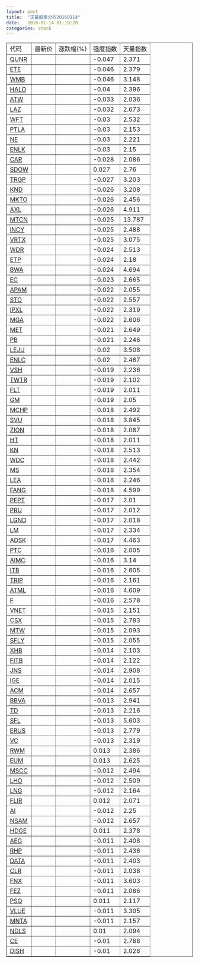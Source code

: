 ```yaml
---
layout: post
title:  "天量股票分析20160114"
date:   2016-01-14 01:19:20
categories: stock
---
```

<script type="text/javascript">
var stockList = []
stockList.push('gb_qunr');
stockList.push('gb_ete');
stockList.push('gb_wmb');
stockList.push('gb_halo');
stockList.push('gb_atw');
stockList.push('gb_laz');
stockList.push('gb_wft');
stockList.push('gb_ptla');
stockList.push('gb_ne');
stockList.push('gb_enlk');
stockList.push('gb_car');
stockList.push('gb_sdow');
stockList.push('gb_trgp');
stockList.push('gb_knd');
stockList.push('gb_mkto');
stockList.push('gb_axl');
stockList.push('gb_mtcn');
stockList.push('gb_incy');
stockList.push('gb_vrtx');
stockList.push('gb_wdr');
stockList.push('gb_etp');
stockList.push('gb_bwa');
stockList.push('gb_ec');
stockList.push('gb_apam');
stockList.push('gb_sto');
stockList.push('gb_ipxl');
stockList.push('gb_mga');
stockList.push('gb_met');
stockList.push('gb_pb');
stockList.push('gb_leju');
stockList.push('gb_enlc');
stockList.push('gb_vsh');
stockList.push('gb_twtr');
stockList.push('gb_flt');
stockList.push('gb_gm');
stockList.push('gb_mchp');
stockList.push('gb_svu');
stockList.push('gb_zion');
stockList.push('gb_ht');
stockList.push('gb_kn');
stockList.push('gb_wdc');
stockList.push('gb_ms');
stockList.push('gb_lea');
stockList.push('gb_fang');
stockList.push('gb_pfpt');
stockList.push('gb_pru');
stockList.push('gb_lgnd');
stockList.push('gb_lm');
stockList.push('gb_adsk');
stockList.push('gb_ptc');
stockList.push('gb_aimc');
stockList.push('gb_itb');
stockList.push('gb_trip');
stockList.push('gb_atml');
stockList.push('gb_f');
stockList.push('gb_vnet');
stockList.push('gb_csx');
stockList.push('gb_mtw');
stockList.push('gb_sfly');
stockList.push('gb_xhb');
stockList.push('gb_fitb');
stockList.push('gb_jns');
stockList.push('gb_ige');
stockList.push('gb_acm');
stockList.push('gb_bbva');
stockList.push('gb_td');
stockList.push('gb_sfl');
stockList.push('gb_erus');
stockList.push('gb_vc');
stockList.push('gb_rwm');
stockList.push('gb_eum');
stockList.push('gb_mscc');
stockList.push('gb_lho');
stockList.push('gb_lng');
stockList.push('gb_flir');
stockList.push('gb_ai');
stockList.push('gb_nsam');
stockList.push('gb_hdge');
stockList.push('gb_aeg');
stockList.push('gb_rhp');
stockList.push('gb_data');
stockList.push('gb_clr');
stockList.push('gb_fnx');
stockList.push('gb_fez');
stockList.push('gb_psq');
stockList.push('gb_vlue');
stockList.push('gb_mnta');
stockList.push('gb_ndls');
stockList.push('gb_ce');
stockList.push('gb_dish');
</script>

<table border="1">
 <tr>
  <td>代码</td>
  <td>最新价</td>
  <td>涨跌幅(%)</td>
 <td>强度指数</td>
 <td>天量指数</td>
</tr>
  <tr id="qunr"><td><a href="http://stock.finance.sina.com.cn/usstock/quotes/QUNR.html" target="_blank">QUNR</a></td><td></td><td></td><td>-0.047</td><td>2.371</td></tr>
  <tr id="ete"><td><a href="http://stock.finance.sina.com.cn/usstock/quotes/ETE.html" target="_blank">ETE</a></td><td></td><td></td><td>-0.046</td><td>2.379</td></tr>
  <tr id="wmb"><td><a href="http://stock.finance.sina.com.cn/usstock/quotes/WMB.html" target="_blank">WMB</a></td><td></td><td></td><td>-0.046</td><td>3.148</td></tr>
  <tr id="halo"><td><a href="http://stock.finance.sina.com.cn/usstock/quotes/HALO.html" target="_blank">HALO</a></td><td></td><td></td><td>-0.04</td><td>2.396</td></tr>
  <tr id="atw"><td><a href="http://stock.finance.sina.com.cn/usstock/quotes/ATW.html" target="_blank">ATW</a></td><td></td><td></td><td>-0.033</td><td>2.036</td></tr>
  <tr id="laz"><td><a href="http://stock.finance.sina.com.cn/usstock/quotes/LAZ.html" target="_blank">LAZ</a></td><td></td><td></td><td>-0.032</td><td>2.673</td></tr>
  <tr id="wft"><td><a href="http://stock.finance.sina.com.cn/usstock/quotes/WFT.html" target="_blank">WFT</a></td><td></td><td></td><td>-0.03</td><td>2.532</td></tr>
  <tr id="ptla"><td><a href="http://stock.finance.sina.com.cn/usstock/quotes/PTLA.html" target="_blank">PTLA</a></td><td></td><td></td><td>-0.03</td><td>2.153</td></tr>
  <tr id="ne"><td><a href="http://stock.finance.sina.com.cn/usstock/quotes/NE.html" target="_blank">NE</a></td><td></td><td></td><td>-0.03</td><td>2.221</td></tr>
  <tr id="enlk"><td><a href="http://stock.finance.sina.com.cn/usstock/quotes/ENLK.html" target="_blank">ENLK</a></td><td></td><td></td><td>-0.03</td><td>2.15</td></tr>
  <tr id="car"><td><a href="http://stock.finance.sina.com.cn/usstock/quotes/CAR.html" target="_blank">CAR</a></td><td></td><td></td><td>-0.028</td><td>2.086</td></tr>
  <tr id="sdow"><td><a href="http://stock.finance.sina.com.cn/usstock/quotes/SDOW.html" target="_blank">SDOW</a></td><td></td><td></td><td>0.027</td><td>2.76</td></tr>
  <tr id="trgp"><td><a href="http://stock.finance.sina.com.cn/usstock/quotes/TRGP.html" target="_blank">TRGP</a></td><td></td><td></td><td>-0.027</td><td>3.203</td></tr>
  <tr id="knd"><td><a href="http://stock.finance.sina.com.cn/usstock/quotes/KND.html" target="_blank">KND</a></td><td></td><td></td><td>-0.026</td><td>3.208</td></tr>
  <tr id="mkto"><td><a href="http://stock.finance.sina.com.cn/usstock/quotes/MKTO.html" target="_blank">MKTO</a></td><td></td><td></td><td>-0.026</td><td>2.456</td></tr>
  <tr id="axl"><td><a href="http://stock.finance.sina.com.cn/usstock/quotes/AXL.html" target="_blank">AXL</a></td><td></td><td></td><td>-0.026</td><td>4.911</td></tr>
  <tr id="mtcn"><td><a href="http://stock.finance.sina.com.cn/usstock/quotes/MTCN.html" target="_blank">MTCN</a></td><td></td><td></td><td>-0.025</td><td>13.787</td></tr>
  <tr id="incy"><td><a href="http://stock.finance.sina.com.cn/usstock/quotes/INCY.html" target="_blank">INCY</a></td><td></td><td></td><td>-0.025</td><td>2.488</td></tr>
  <tr id="vrtx"><td><a href="http://stock.finance.sina.com.cn/usstock/quotes/VRTX.html" target="_blank">VRTX</a></td><td></td><td></td><td>-0.025</td><td>3.075</td></tr>
  <tr id="wdr"><td><a href="http://stock.finance.sina.com.cn/usstock/quotes/WDR.html" target="_blank">WDR</a></td><td></td><td></td><td>-0.024</td><td>2.513</td></tr>
  <tr id="etp"><td><a href="http://stock.finance.sina.com.cn/usstock/quotes/ETP.html" target="_blank">ETP</a></td><td></td><td></td><td>-0.024</td><td>2.18</td></tr>
  <tr id="bwa"><td><a href="http://stock.finance.sina.com.cn/usstock/quotes/BWA.html" target="_blank">BWA</a></td><td></td><td></td><td>-0.024</td><td>4.694</td></tr>
  <tr id="ec"><td><a href="http://stock.finance.sina.com.cn/usstock/quotes/EC.html" target="_blank">EC</a></td><td></td><td></td><td>-0.023</td><td>2.665</td></tr>
  <tr id="apam"><td><a href="http://stock.finance.sina.com.cn/usstock/quotes/APAM.html" target="_blank">APAM</a></td><td></td><td></td><td>-0.022</td><td>2.055</td></tr>
  <tr id="sto"><td><a href="http://stock.finance.sina.com.cn/usstock/quotes/STO.html" target="_blank">STO</a></td><td></td><td></td><td>-0.022</td><td>2.557</td></tr>
  <tr id="ipxl"><td><a href="http://stock.finance.sina.com.cn/usstock/quotes/IPXL.html" target="_blank">IPXL</a></td><td></td><td></td><td>-0.022</td><td>2.319</td></tr>
  <tr id="mga"><td><a href="http://stock.finance.sina.com.cn/usstock/quotes/MGA.html" target="_blank">MGA</a></td><td></td><td></td><td>-0.022</td><td>2.606</td></tr>
  <tr id="met"><td><a href="http://stock.finance.sina.com.cn/usstock/quotes/MET.html" target="_blank">MET</a></td><td></td><td></td><td>-0.021</td><td>2.649</td></tr>
  <tr id="pb"><td><a href="http://stock.finance.sina.com.cn/usstock/quotes/PB.html" target="_blank">PB</a></td><td></td><td></td><td>-0.021</td><td>2.246</td></tr>
  <tr id="leju"><td><a href="http://stock.finance.sina.com.cn/usstock/quotes/LEJU.html" target="_blank">LEJU</a></td><td></td><td></td><td>-0.02</td><td>3.508</td></tr>
  <tr id="enlc"><td><a href="http://stock.finance.sina.com.cn/usstock/quotes/ENLC.html" target="_blank">ENLC</a></td><td></td><td></td><td>-0.02</td><td>2.467</td></tr>
  <tr id="vsh"><td><a href="http://stock.finance.sina.com.cn/usstock/quotes/VSH.html" target="_blank">VSH</a></td><td></td><td></td><td>-0.019</td><td>2.236</td></tr>
  <tr id="twtr"><td><a href="http://stock.finance.sina.com.cn/usstock/quotes/TWTR.html" target="_blank">TWTR</a></td><td></td><td></td><td>-0.019</td><td>2.102</td></tr>
  <tr id="flt"><td><a href="http://stock.finance.sina.com.cn/usstock/quotes/FLT.html" target="_blank">FLT</a></td><td></td><td></td><td>-0.019</td><td>2.011</td></tr>
  <tr id="gm"><td><a href="http://stock.finance.sina.com.cn/usstock/quotes/GM.html" target="_blank">GM</a></td><td></td><td></td><td>-0.019</td><td>2.05</td></tr>
  <tr id="mchp"><td><a href="http://stock.finance.sina.com.cn/usstock/quotes/MCHP.html" target="_blank">MCHP</a></td><td></td><td></td><td>-0.018</td><td>2.492</td></tr>
  <tr id="svu"><td><a href="http://stock.finance.sina.com.cn/usstock/quotes/SVU.html" target="_blank">SVU</a></td><td></td><td></td><td>-0.018</td><td>3.845</td></tr>
  <tr id="zion"><td><a href="http://stock.finance.sina.com.cn/usstock/quotes/ZION.html" target="_blank">ZION</a></td><td></td><td></td><td>-0.018</td><td>2.087</td></tr>
  <tr id="ht"><td><a href="http://stock.finance.sina.com.cn/usstock/quotes/HT.html" target="_blank">HT</a></td><td></td><td></td><td>-0.018</td><td>2.011</td></tr>
  <tr id="kn"><td><a href="http://stock.finance.sina.com.cn/usstock/quotes/KN.html" target="_blank">KN</a></td><td></td><td></td><td>-0.018</td><td>2.513</td></tr>
  <tr id="wdc"><td><a href="http://stock.finance.sina.com.cn/usstock/quotes/WDC.html" target="_blank">WDC</a></td><td></td><td></td><td>-0.018</td><td>2.442</td></tr>
  <tr id="ms"><td><a href="http://stock.finance.sina.com.cn/usstock/quotes/MS.html" target="_blank">MS</a></td><td></td><td></td><td>-0.018</td><td>2.354</td></tr>
  <tr id="lea"><td><a href="http://stock.finance.sina.com.cn/usstock/quotes/LEA.html" target="_blank">LEA</a></td><td></td><td></td><td>-0.018</td><td>2.246</td></tr>
  <tr id="fang"><td><a href="http://stock.finance.sina.com.cn/usstock/quotes/FANG.html" target="_blank">FANG</a></td><td></td><td></td><td>-0.018</td><td>4.599</td></tr>
  <tr id="pfpt"><td><a href="http://stock.finance.sina.com.cn/usstock/quotes/PFPT.html" target="_blank">PFPT</a></td><td></td><td></td><td>-0.017</td><td>2.01</td></tr>
  <tr id="pru"><td><a href="http://stock.finance.sina.com.cn/usstock/quotes/PRU.html" target="_blank">PRU</a></td><td></td><td></td><td>-0.017</td><td>2.012</td></tr>
  <tr id="lgnd"><td><a href="http://stock.finance.sina.com.cn/usstock/quotes/LGND.html" target="_blank">LGND</a></td><td></td><td></td><td>-0.017</td><td>2.018</td></tr>
  <tr id="lm"><td><a href="http://stock.finance.sina.com.cn/usstock/quotes/LM.html" target="_blank">LM</a></td><td></td><td></td><td>-0.017</td><td>2.334</td></tr>
  <tr id="adsk"><td><a href="http://stock.finance.sina.com.cn/usstock/quotes/ADSK.html" target="_blank">ADSK</a></td><td></td><td></td><td>-0.017</td><td>4.463</td></tr>
  <tr id="ptc"><td><a href="http://stock.finance.sina.com.cn/usstock/quotes/PTC.html" target="_blank">PTC</a></td><td></td><td></td><td>-0.016</td><td>2.005</td></tr>
  <tr id="aimc"><td><a href="http://stock.finance.sina.com.cn/usstock/quotes/AIMC.html" target="_blank">AIMC</a></td><td></td><td></td><td>-0.016</td><td>3.14</td></tr>
  <tr id="itb"><td><a href="http://stock.finance.sina.com.cn/usstock/quotes/ITB.html" target="_blank">ITB</a></td><td></td><td></td><td>-0.016</td><td>2.605</td></tr>
  <tr id="trip"><td><a href="http://stock.finance.sina.com.cn/usstock/quotes/TRIP.html" target="_blank">TRIP</a></td><td></td><td></td><td>-0.016</td><td>2.161</td></tr>
  <tr id="atml"><td><a href="http://stock.finance.sina.com.cn/usstock/quotes/ATML.html" target="_blank">ATML</a></td><td></td><td></td><td>-0.016</td><td>4.609</td></tr>
  <tr id="f"><td><a href="http://stock.finance.sina.com.cn/usstock/quotes/F.html" target="_blank">F</a></td><td></td><td></td><td>-0.016</td><td>2.578</td></tr>
  <tr id="vnet"><td><a href="http://stock.finance.sina.com.cn/usstock/quotes/VNET.html" target="_blank">VNET</a></td><td></td><td></td><td>-0.015</td><td>2.151</td></tr>
  <tr id="csx"><td><a href="http://stock.finance.sina.com.cn/usstock/quotes/CSX.html" target="_blank">CSX</a></td><td></td><td></td><td>-0.015</td><td>2.783</td></tr>
  <tr id="mtw"><td><a href="http://stock.finance.sina.com.cn/usstock/quotes/MTW.html" target="_blank">MTW</a></td><td></td><td></td><td>-0.015</td><td>2.093</td></tr>
  <tr id="sfly"><td><a href="http://stock.finance.sina.com.cn/usstock/quotes/SFLY.html" target="_blank">SFLY</a></td><td></td><td></td><td>-0.015</td><td>2.055</td></tr>
  <tr id="xhb"><td><a href="http://stock.finance.sina.com.cn/usstock/quotes/XHB.html" target="_blank">XHB</a></td><td></td><td></td><td>-0.014</td><td>2.103</td></tr>
  <tr id="fitb"><td><a href="http://stock.finance.sina.com.cn/usstock/quotes/FITB.html" target="_blank">FITB</a></td><td></td><td></td><td>-0.014</td><td>2.122</td></tr>
  <tr id="jns"><td><a href="http://stock.finance.sina.com.cn/usstock/quotes/JNS.html" target="_blank">JNS</a></td><td></td><td></td><td>-0.014</td><td>2.908</td></tr>
  <tr id="ige"><td><a href="http://stock.finance.sina.com.cn/usstock/quotes/IGE.html" target="_blank">IGE</a></td><td></td><td></td><td>-0.014</td><td>2.015</td></tr>
  <tr id="acm"><td><a href="http://stock.finance.sina.com.cn/usstock/quotes/ACM.html" target="_blank">ACM</a></td><td></td><td></td><td>-0.014</td><td>2.657</td></tr>
  <tr id="bbva"><td><a href="http://stock.finance.sina.com.cn/usstock/quotes/BBVA.html" target="_blank">BBVA</a></td><td></td><td></td><td>-0.013</td><td>2.941</td></tr>
  <tr id="td"><td><a href="http://stock.finance.sina.com.cn/usstock/quotes/TD.html" target="_blank">TD</a></td><td></td><td></td><td>-0.013</td><td>2.216</td></tr>
  <tr id="sfl"><td><a href="http://stock.finance.sina.com.cn/usstock/quotes/SFL.html" target="_blank">SFL</a></td><td></td><td></td><td>-0.013</td><td>5.603</td></tr>
  <tr id="erus"><td><a href="http://stock.finance.sina.com.cn/usstock/quotes/ERUS.html" target="_blank">ERUS</a></td><td></td><td></td><td>-0.013</td><td>2.779</td></tr>
  <tr id="vc"><td><a href="http://stock.finance.sina.com.cn/usstock/quotes/VC.html" target="_blank">VC</a></td><td></td><td></td><td>-0.013</td><td>2.319</td></tr>
  <tr id="rwm"><td><a href="http://stock.finance.sina.com.cn/usstock/quotes/RWM.html" target="_blank">RWM</a></td><td></td><td></td><td>0.013</td><td>2.386</td></tr>
  <tr id="eum"><td><a href="http://stock.finance.sina.com.cn/usstock/quotes/EUM.html" target="_blank">EUM</a></td><td></td><td></td><td>0.013</td><td>2.625</td></tr>
  <tr id="mscc"><td><a href="http://stock.finance.sina.com.cn/usstock/quotes/MSCC.html" target="_blank">MSCC</a></td><td></td><td></td><td>-0.012</td><td>2.494</td></tr>
  <tr id="lho"><td><a href="http://stock.finance.sina.com.cn/usstock/quotes/LHO.html" target="_blank">LHO</a></td><td></td><td></td><td>-0.012</td><td>2.509</td></tr>
  <tr id="lng"><td><a href="http://stock.finance.sina.com.cn/usstock/quotes/LNG.html" target="_blank">LNG</a></td><td></td><td></td><td>-0.012</td><td>2.164</td></tr>
  <tr id="flir"><td><a href="http://stock.finance.sina.com.cn/usstock/quotes/FLIR.html" target="_blank">FLIR</a></td><td></td><td></td><td>0.012</td><td>2.071</td></tr>
  <tr id="ai"><td><a href="http://stock.finance.sina.com.cn/usstock/quotes/AI.html" target="_blank">AI</a></td><td></td><td></td><td>-0.012</td><td>2.25</td></tr>
  <tr id="nsam"><td><a href="http://stock.finance.sina.com.cn/usstock/quotes/NSAM.html" target="_blank">NSAM</a></td><td></td><td></td><td>-0.012</td><td>2.657</td></tr>
  <tr id="hdge"><td><a href="http://stock.finance.sina.com.cn/usstock/quotes/HDGE.html" target="_blank">HDGE</a></td><td></td><td></td><td>0.011</td><td>2.378</td></tr>
  <tr id="aeg"><td><a href="http://stock.finance.sina.com.cn/usstock/quotes/AEG.html" target="_blank">AEG</a></td><td></td><td></td><td>-0.011</td><td>2.408</td></tr>
  <tr id="rhp"><td><a href="http://stock.finance.sina.com.cn/usstock/quotes/RHP.html" target="_blank">RHP</a></td><td></td><td></td><td>-0.011</td><td>2.436</td></tr>
  <tr id="data"><td><a href="http://stock.finance.sina.com.cn/usstock/quotes/DATA.html" target="_blank">DATA</a></td><td></td><td></td><td>-0.011</td><td>2.403</td></tr>
  <tr id="clr"><td><a href="http://stock.finance.sina.com.cn/usstock/quotes/CLR.html" target="_blank">CLR</a></td><td></td><td></td><td>-0.011</td><td>2.038</td></tr>
  <tr id="fnx"><td><a href="http://stock.finance.sina.com.cn/usstock/quotes/FNX.html" target="_blank">FNX</a></td><td></td><td></td><td>-0.011</td><td>3.603</td></tr>
  <tr id="fez"><td><a href="http://stock.finance.sina.com.cn/usstock/quotes/FEZ.html" target="_blank">FEZ</a></td><td></td><td></td><td>-0.011</td><td>2.086</td></tr>
  <tr id="psq"><td><a href="http://stock.finance.sina.com.cn/usstock/quotes/PSQ.html" target="_blank">PSQ</a></td><td></td><td></td><td>0.011</td><td>2.117</td></tr>
  <tr id="vlue"><td><a href="http://stock.finance.sina.com.cn/usstock/quotes/VLUE.html" target="_blank">VLUE</a></td><td></td><td></td><td>-0.011</td><td>3.305</td></tr>
  <tr id="mnta"><td><a href="http://stock.finance.sina.com.cn/usstock/quotes/MNTA.html" target="_blank">MNTA</a></td><td></td><td></td><td>-0.011</td><td>2.157</td></tr>
  <tr id="ndls"><td><a href="http://stock.finance.sina.com.cn/usstock/quotes/NDLS.html" target="_blank">NDLS</a></td><td></td><td></td><td>0.01</td><td>2.094</td></tr>
  <tr id="ce"><td><a href="http://stock.finance.sina.com.cn/usstock/quotes/CE.html" target="_blank">CE</a></td><td></td><td></td><td>-0.01</td><td>2.788</td></tr>
  <tr id="dish"><td><a href="http://stock.finance.sina.com.cn/usstock/quotes/DISH.html" target="_blank">DISH</a></td><td></td><td></td><td>-0.01</td><td>2.026</td></tr>
</table>
